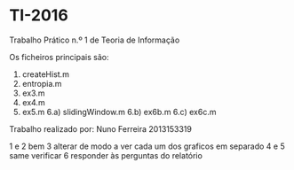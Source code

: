 # TI-2016

Trabalho Prático n.º 1 de Teoria de Informação

Os ficheiros principais são:

1. createHist.m
2. entropia.m
3. ex3.m
4. ex4.m
5. ex5.m
6.a) slidingWindow.m
6.b) ex6b.m
6.c) ex6c.m

Trabalho realizado por:
Nuno Ferreira 2013153319

1 e 2 bem
3 alterar de modo a ver cada um dos graficos em separado
4 e 5 same
verificar 6
responder às perguntas do relatório